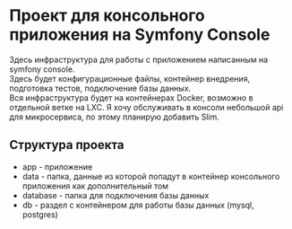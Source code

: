 # Проект для консольного приложения на Symfony Console
Здесь инфраструктура для работы с приложением написанным на symfony console.  
Здесь будет конфигурационные файлы, контейнер внедрения, подготовка тестов, подключение базы данных.  
Вся инфраструктура будет на контейнерах Docker, возможно в отдельной ветке на LXC.
Я хочу обслуживать в консоли небольшой api для микросервиса, по этому планирую добавить Slim. 
## Структура проекта
- app - приложение
- data - папка, данные из которой попадут в контейнер консольного приложения как дополнительный том
- database - папка для подключения базы данных
- db - раздел с контейнером для работы базы данных (mysql, postgres)
